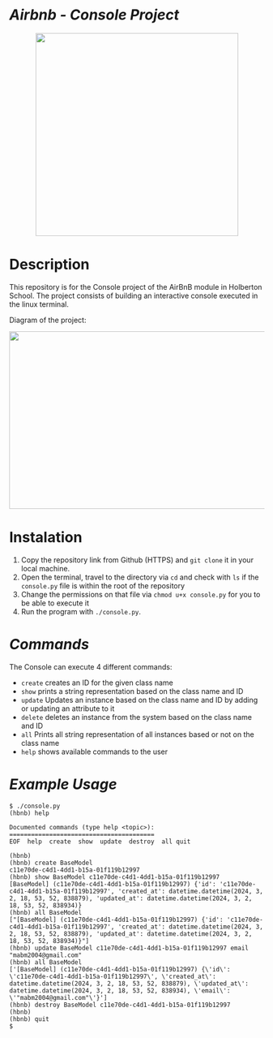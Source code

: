 # ***Airbnb - Console Project***

<div align="center">
  <a href="https://holbertonschool.uy">
    <img src="https://holberton.anahuac.mx/wp-content/uploads/ddd-1024x1024.png" align="center" height="400" width="400">
  </a>
</div>

# **Description**

This repository is for the Console project of the AirBnB module in Holberton School. The project consists of building an interactive console executed in the linux terminal.

Diagram of the project:

<div align="center">
    <img src="https://peytonbrsmith.netlify.app/projects/web/airbnb/06fccc41df40ab8f9d49.png" align="center" height="350" width="600">
</div>

# **Instalation**

1. Copy the repository link from Github (HTTPS) and `git clone` it in your local machine.
2. Open the terminal, travel to the directory via `cd` and check with `ls` if the `console.py` file is within the root of the repository
3. Change the permissions on that file via `chmod u+x console.py` for you to be able to execute it
4. Run the program with `./console.py`.


# *Commands*

The Console can execute 4 different commands:
- `create` creates an ID for the given class name
- `show` prints a string representation based on the class name and ID
- `update` Updates an instance based on the class name and ID by adding or updating an attribute to it
- `delete` deletes an instance from the system based on the class name and ID
- `all` Prints all string representation of all instances based or not on the class name
- `help` shows available commands to the user


# *Example Usage*

```
$ ./console.py
(hbnb) help

Documented commands (type help <topic>):
========================================
EOF  help  create  show  update  destroy  all quit

(hbnb) 
(hbnb) create BaseModel
c11e70de-c4d1-4dd1-b15a-01f119b12997
(hbnb) show BaseModel c11e70de-c4d1-4dd1-b15a-01f119b12997
[BaseModel] (c11e70de-c4d1-4dd1-b15a-01f119b12997) {'id': 'c11e70de-c4d1-4dd1-b15a-01f119b12997', 'created_at': datetime.datetime(2024, 3, 2, 18, 53, 52, 838879), 'updated_at': datetime.datetime(2024, 3, 2, 18, 53, 52, 838934)}
(hbnb) all BaseModel
["[BaseModel] (c11e70de-c4d1-4dd1-b15a-01f119b12997) {'id': 'c11e70de-c4d1-4dd1-b15a-01f119b12997', 'created_at': datetime.datetime(2024, 3, 2, 18, 53, 52, 838879), 'updated_at': datetime.datetime(2024, 3, 2, 18, 53, 52, 838934)}"]
(hbnb) update BaseModel c11e70de-c4d1-4dd1-b15a-01f119b12997 email "mabm2004@gmail.com"
(hbnb) all BaseModel
['[BaseModel] (c11e70de-c4d1-4dd1-b15a-01f119b12997) {\'id\': \'c11e70de-c4d1-4dd1-b15a-01f119b12997\', \'created_at\': datetime.datetime(2024, 3, 2, 18, 53, 52, 838879), \'updated_at\': datetime.datetime(2024, 3, 2, 18, 53, 52, 838934), \'email\': \'"mabm2004@gmail.com"\'}']
(hbnb) destroy BaseModel c11e70de-c4d1-4dd1-b15a-01f119b12997
(hbnb)
(hbnb) quit
$
```

